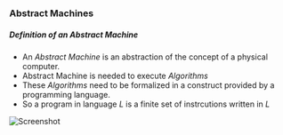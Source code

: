 ### Abstract Machines



##### Definition of an Abstract Machine

- An *Abstract Machine* is an abstraction of the concept of a physical computer.
- Abstract Machine is needed to execute *Algorithms*
- These *Algorithms* need to be formalized in a construct provided by a programming language.
- So a program in language *L* is a finite set of instrcutions written in *L*

![Screenshot](structure_of_abstract_machine.png)



